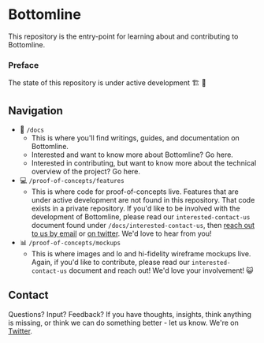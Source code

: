 # Bottomline
This repository is the entry-point for learning about and contributing to Bottomline.

### Preface
The state of this repository is under active development 🏗️ 🧰

## Navigation
- 📝 `/docs`
  - This is where you'll find writings, guides, and documentation on Bottomline.
  - Interested and want to know more about Bottomline? Go here.
  - Interested in contributing, but want to know more about the technical overview of the project? Go here.
- 💻 `/proof-of-concepts/features`
  - This is where code for proof-of-concepts live. Features that are under active development are not found in this repository. That code exists in a private repository. If you'd like to be involved with the development of Bottomline, please read our `interested-contact-us` document found under `/docs/interested-contact-us`, then [reach out to us by email](thebottomlineapp@protonmail.com) or [on twitter](https://twitter.com/TheBottomlineIO). We'd love to hear from you!
- 📊 `/proof-of-concepts/mockups`
  - This is where images and lo and hi-fidelity wireframe mockups live. Again, if you'd like to contribute, please read our `interested-contact-us` document and reach out! We'd love your involvement! 😺

## Contact
Questions? Input? Feedback? If you have thoughts, insights, think anything is missing, or think we can do something better - let us know. We're on [Twitter](https://twitter.com/TheBottomlineIO).
